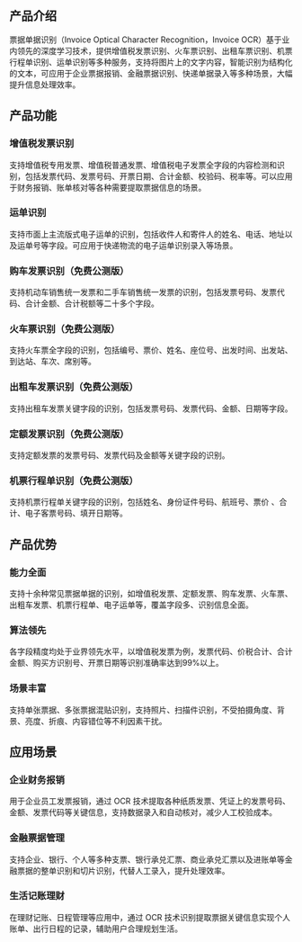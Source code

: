 ﻿## 产品介绍
票据单据识别（Invoice Optical Character Recognition，Invoice OCR）基于业内领先的深度学习技术，提供增值税发票识别、火车票识别、出租车票识别、机票行程单识别、运单识别等多种服务，支持将图片上的文字内容，智能识别为结构化的文本，可应用于企业票据报销、金融票据识别、快递单据录入等多种场景，大幅提升信息处理效率。

## 产品功能

### 增值税发票识别
支持增值税专用发票、增值税普通发票、增值税电子发票全字段的内容检测和识别，包括发票代码、发票号码、开票日期、合计金额、校验码、税率等。可以应用于财务报销、账单核对等各种需要提取票据信息的场景。

### 运单识别
支持市面上主流版式电子运单的识别，包括收件人和寄件人的姓名、电话、地址以及运单号等字段。可应用于快递物流的电子运单识别录入等场景。

### 购车发票识别（免费公测版）
支持机动车销售统一发票和二手车销售统一发票的识别，包括发票号码、发票代码、合计金额、合计税额等二十多个字段。

### 火车票识别（免费公测版）
支持火车票全字段的识别，包括编号、票价、姓名、座位号、出发时间、出发站、到达站、车次、席别等。

### 出粗车发票识别（免费公测版）
支持出租车发票关键字段的识别，包括发票号码、发票代码、金额、日期等字段。

### 定额发票识别（免费公测版）
支持定额发票的发票号码、发票代码及金额等关键字段的识别。

### 机票行程单识别（免费公测版）
支持机票行程单关键字段的识别，包括姓名、身份证件号码、航班号、票价 、合计、电子客票号码、填开日期等。

## 产品优势
### 能力全面
支持十余种常见票据单据的识别，如增值税发票、定额发票、购车发票、火车票、出粗车发票、机票行程单、电子运单等，覆盖字段多、识别信息全面。

### 算法领先
各字段精度均处于业界领先水平，以增值税发票为例，发票代码、价税合计、合计金额、购买方识别号、开票日期等识别准确率达到99%以上。

### 场景丰富
支持单张票据、多张票据混贴识别，支持照片、扫描件识别，不受拍摄角度、背景、亮度、折痕、内容错位等不利因素干扰。

## 应用场景

### 企业财务报销
用于企业员工发票报销，通过 OCR 技术提取各种纸质发票、凭证上的发票号码、金额、发票代码等关键信息，支持数据录入和自动核对，减少人工校验成本。

### 金融票据管理
支持企业、银行、个人等多种支票、银行承兑汇票、商业承兑汇票以及进账单等金融票据的整单识别和切片识别，代替人工录入，提升处理效率。

### 生活记账理财
在理财记账、日程管理等应用中，通过 OCR 技术识别提取票据关键信息实现个人账单、出行日程的记录，辅助用户合理规划生活。